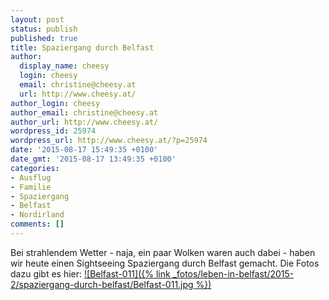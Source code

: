 ```yaml
---
layout: post
status: publish
published: true
title: Spaziergang durch Belfast
author:
  display_name: cheesy
  login: cheesy
  email: christine@cheesy.at
  url: http://www.cheesy.at/
author_login: cheesy
author_email: christine@cheesy.at
author_url: http://www.cheesy.at/
wordpress_id: 25974
wordpress_url: http://www.cheesy.at/?p=25974
date: '2015-08-17 15:49:35 +0100'
date_gmt: '2015-08-17 13:49:35 +0100'
categories:
- Ausflug
- Familie
- Spaziergang
- Belfast
- Nordirland
comments: []
---
```

Bei strahlendem Wetter - naja, ein paar Wolken waren auch dabei - haben wir heute einen Sightseeing Spaziergang durch Belfast gemacht.
Die Fotos dazu gibt es hier:
[![Belfast-011]({% link _fotos/leben-in-belfast/2015-2/spaziergang-durch-belfast/Belfast-011.jpg %})](http://www.cheesy.at/fotos/ausfluege/spaziergang-durch-belfast/)
